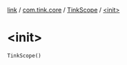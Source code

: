 [link](../../index.md) / [com.tink.core](../index.md) / [TinkScope](index.md) / [&lt;init&gt;](./-init-.md)

# &lt;init&gt;

`TinkScope()`